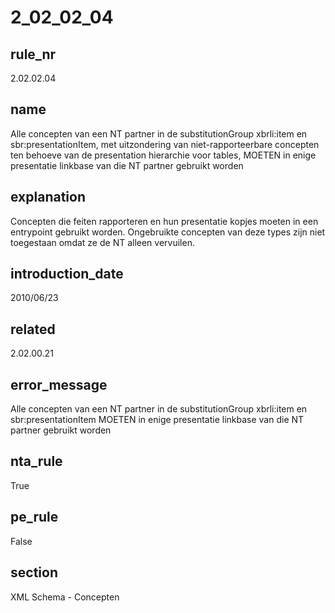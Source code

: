 # 2_02_02_04

## rule_nr
2.02.02.04

## name
Alle concepten van een NT partner in de substitutionGroup xbrli:item en sbr:presentationItem, met uitzondering van niet-rapporteerbare concepten ten behoeve van de presentation hierarchie voor tables, MOETEN in enige presentatie linkbase van die NT partner gebruikt worden

## explanation
Concepten die feiten rapporteren en hun presentatie kopjes moeten in een entrypoint gebruikt worden. Ongebruikte concepten van deze types zijn niet toegestaan omdat ze de NT alleen vervuilen.

## introduction_date
2010/06/23

## related
2.02.00.21

## error_message
Alle concepten van een NT partner in de substitutionGroup xbrli:item en sbr:presentationItem MOETEN in enige presentatie linkbase van die NT partner gebruikt worden

## nta_rule
True

## pe_rule
False

## section
XML Schema - Concepten


